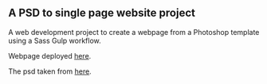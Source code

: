 ## A PSD to single page website project

A web development project to create a webpage from a Photoshop template using a Sass Gulp workflow.

Webpage deployed [here](https://erwiley.github.io/psd-to-html-cuda/).

The psd taken from [here](https://graphicburger.com/cuda-single-page-portfolio-template/).
